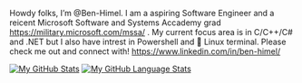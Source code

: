 Howdy folks, I’m @Ben-Himel. I am a aspiring Software Engineer and a reicent Microsoft Software and Systems Accademy grad https://military.microsoft.com/mssa/ . My current focus area is in C/C++/C# and .NET but I also have intrest in Powershell and 🐧 Linux terminal. Please check me out and connect with! https://www.linkedin.com/in/ben-himel/


[![My GitHub Stats](https://github-readme-stats.vercel.app/api/?username=ben-himel&count_private=true&theme=darcula&showicons=true)]()
[![My GitHub Language Stats](https://github-readme-stats.vercel.app/api/top-langs/?username=ben-himel&langs_count=5&theme=darcula)]()

<!---
Ben-Himel/Ben-Himel is a ✨ special ✨ repository because its `README.md` (this file) appears on your GitHub profile.
You can click the Preview link to take a look at your changes.
--->
